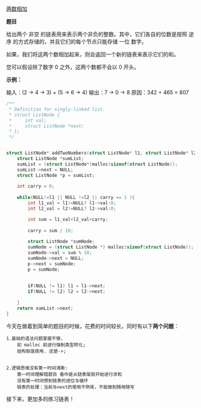 <!--
 * @Author: 千铭天
 * @Date: 2019-09-24 21:49:50
 * @LastEditors: 
 * @LastEditTime: 2019-09-24 21:49:50
 * @Description:  
 -->
[两数相加](https://leetcode-cn.com/problems/add-two-numbers)

**题目**

给出两个 非空 的链表用来表示两个非负的整数。其中，它们各自的位数是按照 逆序 的方式存储的，并且它们的每个节点只能存储 一位 数字。

如果，我们将这两个数相加起来，则会返回一个新的链表来表示它们的和。

您可以假设除了数字 0 之外，这两个数都不会以 0 开头。

**示例：**

输入：(2 -> 4 -> 3) + (5 -> 6 -> 4)
输出：7 -> 0 -> 8
原因：342 + 465 = 807

```c
/**
 * Definition for singly-linked list.
 * struct ListNode {
 *     int val;
 *     struct ListNode *next;
 * };
 */


struct ListNode* addTwoNumbers(struct ListNode* l1, struct ListNode* l2){
    struct ListNode *sumList;
    sumList = (struct ListNode*)malloc(sizeof(struct ListNode));
    sumList->next = NULL;
    struct ListNode *p = sumList;
    
    int carry = 0;
    
    while(NULL!=l1 || NULL !=l2 || carry == 1 ){
        int l1_val = l1!=NULL? l1->val:0;
        int l2_val = l2!=NULL? l2->val:0;

        int sum = l1_val+l2_val+carry;
        
        carry = sum / 10;
        
        struct ListNode *sumNode;
        sumNode = (struct ListNode *) malloc(sizeof(struct ListNode));
        sumNode->val = sum % 10;
        sumNode->next = NULL;
        p->next = sumNode;
        p = sumNode;
        
        
        if(NULL != l1) l1 = l1->next;
        if(NULL != l2) l2 = l2->next;
       
    }
    return sumList->next;
}


```



今天在做着到简单的题目的时候，花费的时间较长，同时有以下**两个问题**：

    1.基础的语法问题掌握不够，
        如 malloc 前进行强制类型转化;
        结构取值使用. 还是->;


    2.逻辑思维没有第一时间清晰:
        第一时间理解错题目 看作是从链表尾部开始进行求和
        没有第一时间想到链表的进位与循环
        链表的处理：当前与next的使用不熟练，不能做到随用随写
        
接下来，更加多的练习链表！


